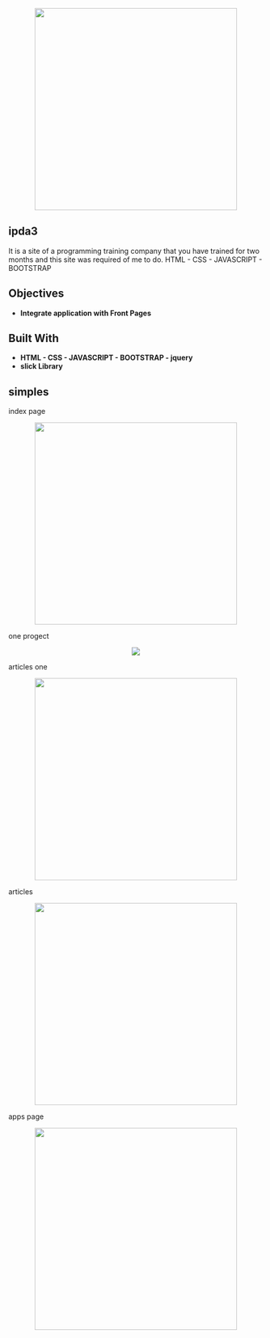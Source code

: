 <p align="center"><img src="https://user-images.githubusercontent.com/57676885/75736647-7d347c00-5d06-11ea-8220-37ab513515b5.png" width="400px"></p>


## ipda3
It is a site of a programming training company that you have trained for two months and this site was required of me to do.
 HTML - CSS - JAVASCRIPT - BOOTSTRAP 
## Objectives 

- **Integrate application with Front Pages**
                                                                                        

## Built With
- **HTML  - CSS - JAVASCRIPT - BOOTSTRAP - jquery**
- **slick Library**

## simples
index page
<p align="center"><img src="https://user-images.githubusercontent.com/57676885/75736647-7d347c00-5d06-11ea-8220-37ab513515b5.png" width="400"></p>
one progect
<p align="center"><img src="https://user-images.githubusercontent.com/57676885/75736638-74dc4100-5d06-11ea-8cc2-f470b325ce12.png"></p>
articles one
<p align="center"><img src="https://user-images.githubusercontent.com/57676885/75736642-7ad22200-5d06-11ea-9d1c-1f160df8da2c.png" width="400"></p>
articles
<p align="center"><img src="https://user-images.githubusercontent.com/57676885/75736664-84f42080-5d06-11ea-9e45-cc98e53dc521.png" width="400"></p>
apps page
<p align="center"><img src="https://user-images.githubusercontent.com/57676885/75736670-89203e00-5d06-11ea-9ae3-4a7dd06c7b42.png" width="400"></p>
